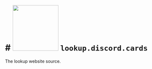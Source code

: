 # # <img src="https://lookup.discord.cards/cards.png" width=150> `lookup.discord.cards`
The lookup website source.
